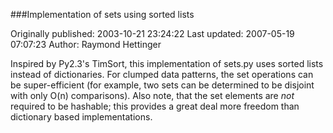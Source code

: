 ###Implementation of sets using sorted lists

Originally published: 2003-10-21 23:24:22
Last updated: 2007-05-19 07:07:23
Author: Raymond Hettinger

Inspired by Py2.3's TimSort, this implementation of sets.py uses sorted lists instead of dictionaries.  For clumped data patterns, the set operations can be super-efficient (for example, two sets can be determined to be disjoint with only O(n) comparisons).  Also note, that the set elements are *not* required to be hashable; this provides a great deal more freedom than dictionary based implementations.